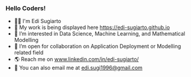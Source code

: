 ### Hello Coders!
- 👨‍💼 I'm Edi Sugiarto
- 📃 My work is being displayed here https://edi-sugiarto.github.io
- 🌟 I’m interested in Data Science, Machine Learning, and Mathematical Modelling
- 🚀 I’m open for collaboration on Application Deployment or Modelling related field
- 🌎 Reach me on www.linkedin.com/in/edi-sugiarto/
- 📩 You can also email me at edi.sugi1996@gmail.com
<!--
**edisugi1996/edisugi1996** is a ✨ _special_ ✨ repository because its `README.md` (this file) appears on your GitHub profile.

Here are some ideas to get you started:

- 🔭 I’m currently working on ...
- 🌱 I’m currently learning ...
- 👯 I’m looking to collaborate on ...
- 🤔 I’m looking for help with ...
- 💬 Ask me about ...
- 📫 How to reach me: ...
- 😄 Pronouns: ...
- ⚡ Fun fact: ...
-->
